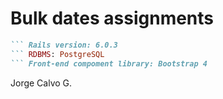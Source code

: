 # Bulk dates assignments

``` Ruby version: 2.6.5
``` Rails version: 6.0.3
``` RDBMS: PostgreSQL
``` Front-end compoment library: Bootstrap 4
```

Jorge Calvo G.
